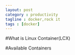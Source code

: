 ```yaml
---
layout: post
category : productivity
tagline : docker,rock it
tags : [docker]
---
```


#What is Linux Container(LCX)

#Available Containers




